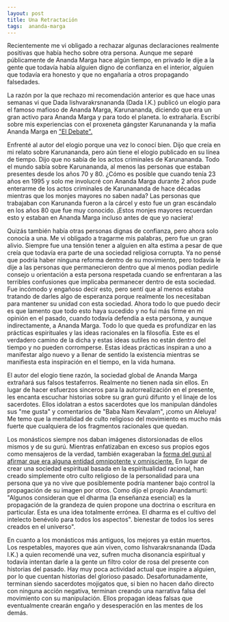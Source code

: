 ```yaml
---
layout: post
title: Una Retractación
tags:  ananda-marga
---
```


Recientemente me vi obligado a rechazar algunas declaraciones realmente positivas que había hecho sobre otra persona. Aunque me separé públicamente de Ananda Marga hace algún tiempo, en privado le dije a la gente que todavía había alguien digno de confianza en el interior, alguien que todavía era honesto y que no engañaría a otros propagando falsedades.

La razón por la que rechazo mi recomendación anterior es que hace unas semanas vi que Dada Iishvarakrsnananda (Dada I.K.) publicó un elogio para el famoso mafioso de Ananda Marga, Karunananda, diciendo que era un gran activo para Ananda Marga y para todo el planeta. lo extrañaría. Escribí sobre mis experiencias con el proxeneta gángster Karunananda y la mafia Ananda Marga en <a href="https://williamenck.github.io/es/el-debate/">"El Debate".</a>

Enfrenté al autor del elogio porque una vez lo conocí bien. Dijo que creía en mi relato sobre Karunananda, pero aún tiene el elogio publicado en su línea de tiempo. Dijo que no sabía de los actos criminales de Karunananda. Todo el mundo sabía sobre Karunananda, al menos las personas que estaban presentes desde los años 70 y 80. ¿Cómo es posible que cuando tenía 23 años en 1995 y solo me involucré con Ananda Marga durante 2 años pude enterarme de los actos criminales de Karunananda de hace décadas mientras que los monjes mayores no saben nada? Las personas que trabajaban con Karunanda fueron a la cárcel y esto fue un gran escándalo en los años 80 que fue muy conocido. ¡Estos monjes mayores recuerdan esto y estaban en Ananda Marga incluso antes de que yo naciera!

Quizás también había otras personas dignas de confianza, pero ahora solo conocía a una. Me vi obligado a tragarme mis palabras, pero fue un gran alivio. Siempre fue una tensión tener a alguien en alta estima a pesar de que creía que todavía era parte de una sociedad religiosa corrupta. Ya no pensé que podría haber ninguna reforma dentro de su movimiento, pero todavía le dije a las personas que permanecieron dentro que al menos podían pedirle consejo u orientación a esta persona respetada cuando se enfrentaran a las terribles confusiones que implicaba permanecer dentro de esta sociedad. Fue incómodo y engañoso decir esto, pero sentí que al menos estaba tratando de darles algo de esperanza porque realmente los necesitaban para mantener su unidad con esta sociedad. Ahora todo lo que puedo decir es que lamento que todo esto haya sucedido y no fui más firme en mi opinión en el pasado, cuando todavía defendía a esta persona, y aunque indirectamente, a Ananda Marga. Todo lo que queda es profundizar en las prácticas espirituales y las ideas racionales en la filosofía. Este es el verdadero camino de la dicha y estas ideas sutiles no están dentro del tiempo y no pueden corromperse. Estas ideas prácticas inspiran a uno a manifestar algo nuevo y a llenar de sentido la existencia mientras se manifiesta esta inspiración en el tiempo, en la vida humana.

El autor del elogio tiene razón, la sociedad global de Ananda Marga extrañará sus falsos testaferros. Realmente no tienen nada sin ellos. En lugar de hacer esfuerzos sinceros para la autorrealización en el presente, les encanta escuchar historias sobre su gran gurú difunto y el linaje de los sacerdotes. Ellos idolatran a estos sacerdotes que los manipulan dándoles sus "me gusta" y comentarios de "Baba Nam Kevalam", ¡como un Aleluya! Me temo que la mentalidad de culto religioso del movimiento es mucho más fuerte que cualquiera de los fragmentos racionales que quedan.

Los monásticos siempre nos daban imágenes distorsionadas de ellos mismos y de su gurú. Mientras enfatizaban en exceso sus propios egos como mensajeros de la verdad, también exageraban la <a href="https://williamenck.github.io/es/un-puente-al-infinito/">forma del gurú al afirmar que era alguna entidad omnipotente y omnisciente.</a> En lugar de crear una sociedad espiritual basada en la espiritualidad racional, han creado simplemente otro culto religioso de la personalidad para una persona que ya no vive que posiblemente podría mantener bajo control la propagación de su imagen por otros. Como dijo el propio Anandamurti: "Algunos consideran que el dharma (la enseñanza esencial) es la propagación de la grandeza de quien propone una doctrina o escritura en particular. Esta es una idea totalmente errónea. El dharma es el cultivo del intelecto benévolo para todos los aspectos". bienestar de todos los seres creados en el universo".

En cuanto a los monásticos más antiguos, los mejores ya están muertos. Los respetables, mayores que aún viven, como Iishvarakrsnananda (Dada I.K.) a quien recomendé una vez, sufren mucha disonancia espiritual y todavía intentan darle a la gente un filtro color de rosa del presente con historias del pasado. Hay muy poca actividad actual que inspire a alguien, por lo que cuentan historias del glorioso pasado. Desafortunadamente, terminan siendo sacerdotes mojigatos que, si bien no hacen daño directo con ninguna acción negativa, terminan creando una narrativa falsa del movimiento con su manipulación. Ellos propagan ideas falsas que eventualmente crearán engaño y desesperación en las mentes de los demás.

